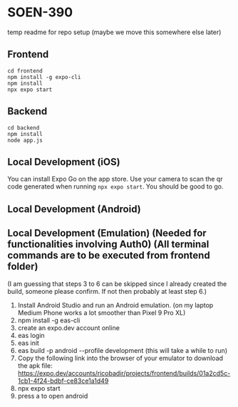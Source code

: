 # SOEN-390
temp readme for repo setup (maybe we move this somewhere else later)

## Frontend

```
cd frontend
npm install -g expo-cli
npm install
npx expo start
```

## Backend

```
cd backend
npm install
node app.js
```


## Local Development (iOS)
 
You can install Expo Go on the app store. Use your camera to scan the qr code generated when running `npx expo start`. You should be good to go.

## Local Development (Android)



## Local Development (Emulation) (Needed for functionalities involving Auth0) (All terminal commands are to be executed from frontend folder)

(I am guessing that steps 3 to 6 can be skipped since I already created the build, someone please confirm. If not then probably at least step 6.)
1. Install Android Studio and run an Android emulation. (on my laptop Medium Phone works a lot smoother than Pixel 9 Pro XL)
2. npm install -g eas-cli
3. create an expo.dev account online
4. eas login
5. eas init
6. eas build -p android --profile development    (this will take a while to run)
7. Copy the following link into the browser of your emulator to download the apk file: https://expo.dev/accounts/ricobadir/projects/frontend/builds/01a2cd5c-1cb1-4f24-bdbf-ce83ce1a1d49
8. npx expo start
9. press a to open android
